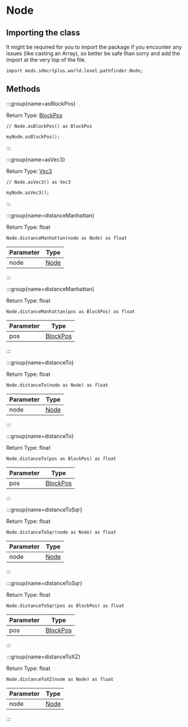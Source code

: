 # Node

## Importing the class

It might be required for you to import the package if you encounter any issues (like casting an Array), so better be safe than sorry and add the import at the very top of the file.
```zenscript
import mods.sdmcrtplus.world.level.pathfinder.Node;
```


## Methods

:::group{name=asBlockPos}

Return Type: [BlockPos](/vanilla/api/util/math/BlockPos)

```zenscript
// Node.asBlockPos() as BlockPos

myNode.asBlockPos();
```

:::

:::group{name=asVec3}

Return Type: [Vec3](/vanilla/api/util/math/Vec3)

```zenscript
// Node.asVec3() as Vec3

myNode.asVec3();
```

:::

:::group{name=distanceManhattan}

Return Type: float

```zenscript
Node.distanceManhattan(node as Node) as float
```

| Parameter |                         Type                         |
|-----------|------------------------------------------------------|
| node      | [Node](/mods/sdmcrtplus/world/level/pathfinder/Node) |


:::

:::group{name=distanceManhattan}

Return Type: float

```zenscript
Node.distanceManhattan(pos as BlockPos) as float
```

| Parameter |                    Type                     |
|-----------|---------------------------------------------|
| pos       | [BlockPos](/vanilla/api/util/math/BlockPos) |


:::

:::group{name=distanceTo}

Return Type: float

```zenscript
Node.distanceTo(node as Node) as float
```

| Parameter |                         Type                         |
|-----------|------------------------------------------------------|
| node      | [Node](/mods/sdmcrtplus/world/level/pathfinder/Node) |


:::

:::group{name=distanceTo}

Return Type: float

```zenscript
Node.distanceTo(pos as BlockPos) as float
```

| Parameter |                    Type                     |
|-----------|---------------------------------------------|
| pos       | [BlockPos](/vanilla/api/util/math/BlockPos) |


:::

:::group{name=distanceToSqr}

Return Type: float

```zenscript
Node.distanceToSqr(node as Node) as float
```

| Parameter |                         Type                         |
|-----------|------------------------------------------------------|
| node      | [Node](/mods/sdmcrtplus/world/level/pathfinder/Node) |


:::

:::group{name=distanceToSqr}

Return Type: float

```zenscript
Node.distanceToSqr(pos as BlockPos) as float
```

| Parameter |                    Type                     |
|-----------|---------------------------------------------|
| pos       | [BlockPos](/vanilla/api/util/math/BlockPos) |


:::

:::group{name=distanceToXZ}

Return Type: float

```zenscript
Node.distanceToXZ(node as Node) as float
```

| Parameter |                         Type                         |
|-----------|------------------------------------------------------|
| node      | [Node](/mods/sdmcrtplus/world/level/pathfinder/Node) |


:::


